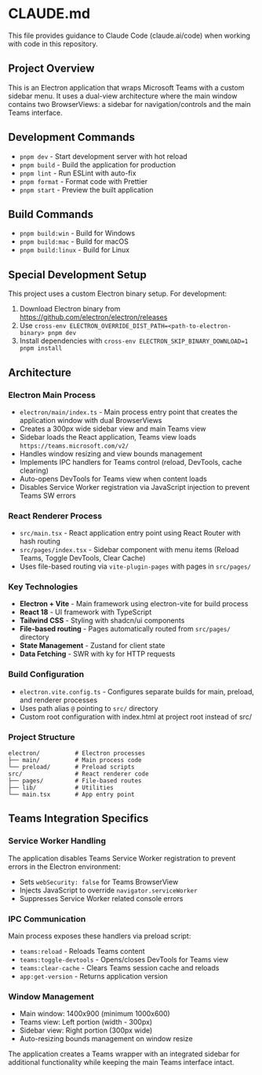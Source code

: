 # CLAUDE.md

This file provides guidance to Claude Code (claude.ai/code) when working with code in this repository.

## Project Overview
This is an Electron application that wraps Microsoft Teams with a custom sidebar menu. It uses a dual-view architecture where the main window contains two BrowserViews: a sidebar for navigation/controls and the main Teams interface.

## Development Commands
- `pnpm dev` - Start development server with hot reload
- `pnpm build` - Build the application for production
- `pnpm lint` - Run ESLint with auto-fix
- `pnpm format` - Format code with Prettier
- `pnpm start` - Preview the built application

## Build Commands
- `pnpm build:win` - Build for Windows
- `pnpm build:mac` - Build for macOS  
- `pnpm build:linux` - Build for Linux

## Special Development Setup
This project uses a custom Electron binary setup. For development:
1. Download Electron binary from https://github.com/electron/electron/releases
2. Use `cross-env ELECTRON_OVERRIDE_DIST_PATH=<path-to-electron-binary> pnpm dev`
3. Install dependencies with `cross-env ELECTRON_SKIP_BINARY_DOWNLOAD=1 pnpm install`

## Architecture

### Electron Main Process
- `electron/main/index.ts` - Main process entry point that creates the application window with dual BrowserViews
- Creates a 300px wide sidebar view and main Teams view
- Sidebar loads the React application, Teams view loads `https://teams.microsoft.com/v2/`
- Handles window resizing and view bounds management
- Implements IPC handlers for Teams control (reload, DevTools, cache clearing)
- Auto-opens DevTools for Teams view when content loads
- Disables Service Worker registration via JavaScript injection to prevent Teams SW errors

### React Renderer Process  
- `src/main.tsx` - React application entry point using React Router with hash routing
- `src/pages/index.tsx` - Sidebar component with menu items (Reload Teams, Toggle DevTools, Clear Cache)
- Uses file-based routing via `vite-plugin-pages` with pages in `src/pages/`

### Key Technologies
- **Electron + Vite** - Main framework using electron-vite for build process
- **React 18** - UI framework with TypeScript
- **Tailwind CSS** - Styling with shadcn/ui components
- **File-based routing** - Pages automatically routed from `src/pages/` directory
- **State Management** - Zustand for client state
- **Data Fetching** - SWR with ky for HTTP requests

### Build Configuration
- `electron.vite.config.ts` - Configures separate builds for main, preload, and renderer processes
- Uses path alias `@` pointing to `src/` directory
- Custom root configuration with index.html at project root instead of src/

### Project Structure
```
electron/          # Electron processes
├── main/          # Main process code
└── preload/       # Preload scripts
src/               # React renderer code
├── pages/         # File-based routes
├── lib/           # Utilities
└── main.tsx       # App entry point
```

## Teams Integration Specifics

### Service Worker Handling
The application disables Teams Service Worker registration to prevent errors in the Electron environment:
- Sets `webSecurity: false` for Teams BrowserView
- Injects JavaScript to override `navigator.serviceWorker`
- Suppresses Service Worker related console errors

### IPC Communication
Main process exposes these handlers via preload script:
- `teams:reload` - Reloads Teams content
- `teams:toggle-devtools` - Opens/closes DevTools for Teams view
- `teams:clear-cache` - Clears Teams session cache and reloads
- `app:get-version` - Returns application version

### Window Management
- Main window: 1400x900 (minimum 1000x600)
- Teams view: Left portion (width - 300px)
- Sidebar view: Right portion (300px wide)
- Auto-resizing bounds management on window resize

The application creates a Teams wrapper with an integrated sidebar for additional functionality while keeping the main Teams interface intact.